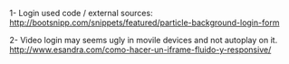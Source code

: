 

1- Login used code / external sources:
http://bootsnipp.com/snippets/featured/particle-background-login-form

2- Video login may seems ugly in movile devices and not autoplay on it.
http://www.esandra.com/como-hacer-un-iframe-fluido-y-responsive/
